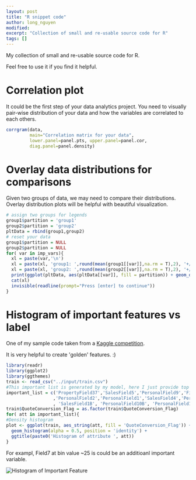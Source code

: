 ```yaml
---
layout: post
title: "R snippet code"
author: long_nguyen
modified:
excerpt: "Collection of small and re-usable source code for R"
tags: []
---
```

My collection of small and re-usable source code for R.

Feel free to use it if you find it helpful.
# Correlation plot
It could be the first step of your data analytics project. You need to visually pair-wise distribution of your data and how the variables are correlated to each others.
```R
corrgram(data,
         main="Correlation matrix for your data",
         lower.panel=panel.pts, upper.panel=panel.cor,
         diag.panel=panel.density)
```
# Overlay data distributions for comparisons
Given two groups of data, we may need to compare their distributions. Overlay distribution plots will be helpful with beautiful visualization.
```R
# assign two groups for legends
group1$partition = 'group1'
group2$partition = 'group2'
pltData = rbind(group1,group2)
# reset your data
group1$partition = NULL
group2$partition = NULL
for( var in imp_vars){
  xl = paste(var,'\n')
  xl = paste(xl, 'group1: ',round(mean(group1[[var]],na.rm = T),2), '+/-', round(sd(group1[[var]],na.rm = T),2),'\n')
  xl = paste(xl, 'group2: ',round(mean(group2[[var]],na.rm = T),2), '+/-', round(sd(group2[[var]],na.rm = T),2),'\n')
  print(ggplot(pltData, aes(pltData[[var]], fill = partition)) + geom_density(alpha = 0.2) + xlab(xl))
  cat(xl)
  invisible(readline(prompt="Press [enter] to continue"))
}
```
# Histogram of important features vs label
One of my sample code taken from a [Kaggle competition](https://www.kaggle.com/longnguyen/homesite-quote-conversion/histogram-of-important-features-vs-label).

It is very helpful to create 'golden' features. :)
```R
library(readr)
library(ggplot2)
library(ggthemes)
train <- read_csv("../input/train.csv")
#This important list is generated by my model, here I just provide top 10.
important_list = c('PropertyField37','SalesField5','PersonalField9','Field7'
                  ,'PersonalField2','PersonalField1','SalesField4','PersonalField10A'
                  , 'SalesField1B', 'PersonalField10B', 'PersonalField12')
train$QuoteConversion_Flag = as.factor(train$QuoteConversion_Flag)
for( att in important_list){
#Density histogram
plot <- ggplot(train, aes_string(att, fill = 'QuoteConversion_Flag')) +
  geom_histogram(alpha = 0.5, position = 'identity') +
  ggtitle(paste0('Histogram of attribute ', att))
}
```
For exampl, Field7 at bin value ~25 is could be an additioanl important variable.

![Histogram of Important Feature][logo]

[logo]: https://github.com/nguyenhailong/nguyenhailong.github.io/tree/master/_posts/images/histogram_of_important_feauture.png "Histogram of Important Feature"
